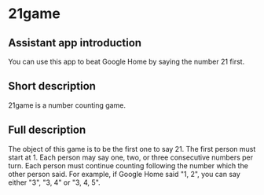 # 21game

## Assistant app introduction
You can use this app to beat Google Home by saying the number 21 first.

## Short description
21game is a number counting game.

## Full description
The object of this game is to be the first one to say 21. The first person must start at 1. Each person may say one, two, or three consecutive numbers per turn. Each person must continue counting following the number which the other person said. For example, if Google Home said "1, 2", you can say either "3", "3, 4" or "3, 4, 5".
